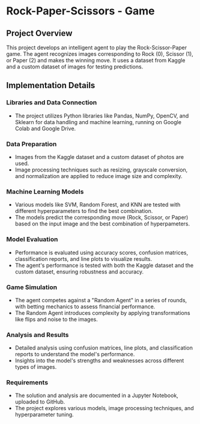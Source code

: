 # Rock-Paper-Scissors - Game
## Project Overview
This project develops an intelligent agent to play the Rock-Scissor-Paper game.
The agent recognizes images corresponding to Rock (0), Scissor (1), or Paper (2) and makes the winning move. It uses a dataset from Kaggle and a custom dataset of images for testing predictions.

## Implementation Details
### Libraries and Data Connection
- The project utilizes Python libraries like Pandas, NumPy, OpenCV, and Sklearn for data handling and machine learning, running on Google Colab and Google Drive.
### Data Preparation
- Images from the Kaggle dataset and a custom dataset of photos are used.
- Image processing techniques such as resizing, grayscale conversion, and normalization are applied to reduce image size and complexity.
### Machine Learning Models
- Various models like SVM, Random Forest, and KNN are tested with different hyperparameters to find the best combination.
- The models predict the corresponding move (Rock, Scissor, or Paper) based on the input image and the best combination of hyperpameters.
### Model Evaluation
- Performance is evaluated using accuracy scores, confusion matrices, classification reports, and line plots to visualize results.
- The agent's performance is tested with both the Kaggle dataset and the custom dataset, ensuring robustness and accuracy.
### Game Simulation
- The agent competes against a "Random Agent" in a series of rounds, with betting mechanics to assess financial performance.
- The Random Agent introduces complexity by applying transformations like flips and noise to the images.
### Analysis and Results
- Detailed analysis using confusion matrices, line plots, and classification reports to understand the model's performance.
- Insights into the model's strengths and weaknesses across different types of images.
### Requirements
- The solution and analysis are documented in a Jupyter Notebook, uploaded to GitHub.
- The project explores various models, image processing techniques, and hyperparameter tuning.
